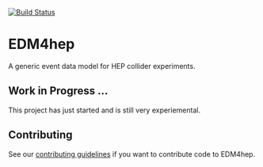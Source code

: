 
[![Build Status](https://travis-ci.com/HSF/EDM4HEP.svg?branch=master)](https://travis-ci.com/HSF/EDM4HEP)

# EDM4hep


A generic event data model for HEP collider experiments.


## Work in Progress ...

This project has just started and is still very experiemental.


## Contributing

See our [contributing guidelines](./doc/contributing.md) if you want to contribute code to EDM4hep.

